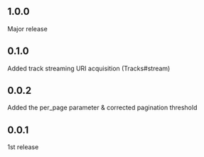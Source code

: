 1.0.0
-----

Major release

0.1.0
-----

Added track streaming URI acquisition (Tracks#stream)

0.0.2
-----

Added the per_page parameter & corrected pagination threshold

0.0.1
-----

1st release
